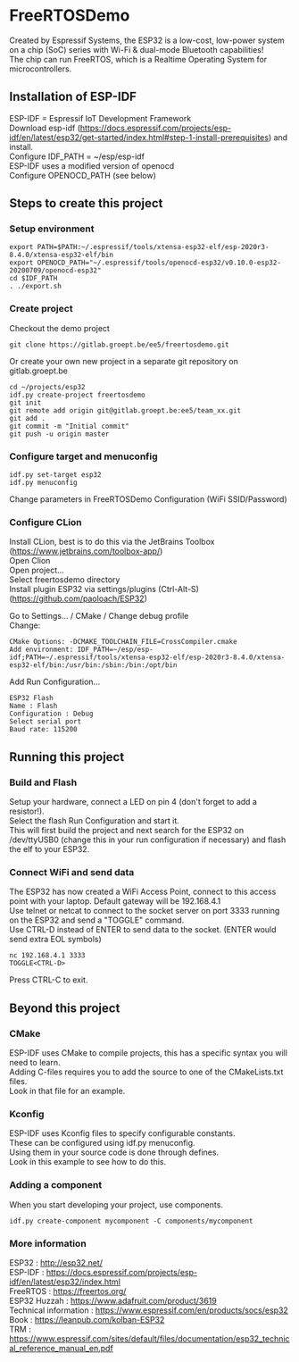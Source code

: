 # FreeRTOSDemo

Created by Espressif Systems, the ESP32 is a low-cost, low-power system on a chip (SoC) series with Wi-Fi & dual-mode Bluetooth capabilities!  
The chip can run FreeRTOS, which is a Realtime Operating System for microcontrollers.  

## Installation of ESP-IDF

ESP-IDF = Espressif IoT Development Framework  
Download esp-idf (https://docs.espressif.com/projects/esp-idf/en/latest/esp32/get-started/index.html#step-1-install-prerequisites) and install.  
Configure IDF_PATH = ~/esp/esp-idf  
ESP-IDF uses a modified version of openocd    
Configure OPENOCD_PATH (see below)

## Steps to create this project

### Setup environment

```commandline
export PATH=$PATH:~/.espressif/tools/xtensa-esp32-elf/esp-2020r3-8.4.0/xtensa-esp32-elf/bin
export OPENOCD_PATH="~/.espressif/tools/openocd-esp32/v0.10.0-esp32-20200709/openocd-esp32"
cd $IDF_PATH
. ./export.sh
```

### Create project

Checkout the demo project
```commandline
git clone https://gitlab.groept.be/ee5/freertosdemo.git
```

Or create your own new project in a separate git repository on gitlab.groept.be
```commandline
cd ~/projects/esp32
idf.py create-project freertosdemo
git init
git remote add origin git@gitlab.groept.be:ee5/team_xx.git
git add .
git commit -m "Initial commit"
git push -u origin master
```

### Configure target and menuconfig

```commandline
idf.py set-target esp32
idf.py menuconfig
```
Change parameters in FreeRTOSDemo Configuration (WiFi SSID/Password)

### Configure CLion

Install CLion, best is to do this via the JetBrains Toolbox (https://www.jetbrains.com/toolbox-app/)  
Open Clion  
Open project...  
Select freertosdemo directory  
Install plugin ESP32 via settings/plugins (Ctrl-Alt-S)
(https://github.com/paoloach/ESP32)

Go to Settings... / CMake / Change debug profile    
Change:  
```
CMake Options: -DCMAKE_TOOLCHAIN_FILE=CrossCompiler.cmake  
Add environment: IDF_PATH=~/esp/esp-idf;PATH=~/.espressif/tools/xtensa-esp32-elf/esp-2020r3-8.4.0/xtensa-esp32-elf/bin:/usr/bin:/sbin:/bin:/opt/bin  
```
Add Run Configuration...  
```
ESP32 Flash  
Name : Flash  
Configuration : Debug  
Select serial port  
Baud rate: 115200  
```

## Running this project

### Build and Flash

Setup your hardware, connect a LED on pin 4 (don't forget to add a resistor!).  
Select the flash Run Configuration and start it.  
This will first build the project and next search for the ESP32 on /dev/ttyUSB0 (change this in your run configuration if necessary) and flash the elf to your ESP32.  

### Connect WiFi and send data

The ESP32 has now created a WiFi Access Point, connect to this access point with your laptop. Default gateway will be 192.168.4.1  
Use telnet or netcat to connect to the socket server on port 3333 running on the ESP32 and send a "TOGGLE" command.  
Use CTRL-D instead of ENTER to send data to the socket. (ENTER would send extra EOL symbols)
```commandline
nc 192.168.4.1 3333
TOGGLE<CTRL-D>
```
Press CTRL-C to exit.  

## Beyond this project

### CMake

ESP-IDF uses CMake to compile projects, this has a specific syntax you will need to learn.  
Adding C-files requires you to add the source to one of the CMakeLists.txt files.  
Look in that file for an example.

### Kconfig

ESP-IDF uses Kconfig files to specify configurable constants.  
These can be configured using idf.py menuconfig.  
Using them in your source code is done through defines.  
Look in this example to see how to do this.  

### Adding a component

When you start developing your project, use components.

```commandline
idf.py create-component mycomponent -C components/mycomponent
```
### More information

ESP32 : http://esp32.net/  
ESP-IDF : https://docs.espressif.com/projects/esp-idf/en/latest/esp32/index.html  
FreeRTOS : https://freertos.org/  
ESP32 Huzzah : https://www.adafruit.com/product/3619  
Technical information : https://www.espressif.com/en/products/socs/esp32  
Book : https://leanpub.com/kolban-ESP32  
TRM : https://www.espressif.com/sites/default/files/documentation/esp32_technical_reference_manual_en.pdf  